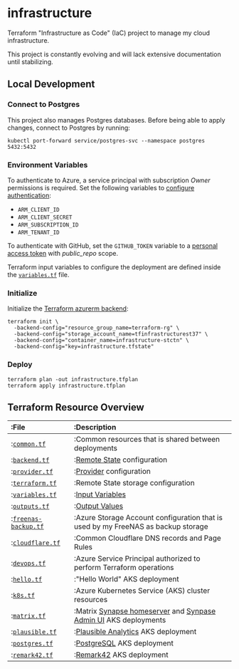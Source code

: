 # infrastructure

Terraform "Infrastructure as Code" (IaC) project to manage my cloud infrastructure.

This project is constantly evolving and will lack extensive documentation until stabilizing.

## Local Development

### Connect to Postgres

This project also manages Postgres databases. Before being able to apply changes, connect to Postgres by running:

```shell
kubectl port-forward service/postgres-svc --namespace postgres 5432:5432
```

### Environment Variables

To authenticate to Azure, a service principal with subscription _Owner_ permissions is required. Set the following variables to [configure authentication](https://registry.terraform.io/providers/hashicorp/azurerm/latest/docs/guides/service_principal_client_secret#configuring-the-service-principal-in-terraform):

- `ARM_CLIENT_ID`
- `ARM_CLIENT_SECRET`
- `ARM_SUBSCRIPTION_ID`
- `ARM_TENANT_ID`

To authenticate with GitHub, set the `GITHUB_TOKEN` variable to a [personal access token](https://docs.github.com/en/rest/overview/other-authentication-methods#basic-authentication) with _public_repo_ scope.

Terraform input variables to configure the deployment are defined inside the [`variables.tf`](./variables.tf) file.

### Initialize

Initialize the [Terraform azurerm backend](https://www.terraform.io/docs/language/settings/backends/azurerm.html):

```shell
terraform init \
  -backend-config="resource_group_name=terraform-rg" \
  -backend-config="storage_account_name=tfinfrastructurest37" \
  -backend-config="container_name=infrastructure-stctn" \
  -backend-config="key=infrastructure.tfstate"
```

### Deploy

```shell
terraform plan -out infrastructure.tfplan
terraform apply infrastructure.tfplan
```

## Terraform Resource Overview

| :File                                       | :Description                                                                                                                                                       |
| :------------------------------------------ | :----------------------------------------------------------------------------------------------------------------------------------------------------------------- |
| :[`common.tf`](./commond.tf)                | :Common resources that is shared between deployments                                                                                                               |
| :[`backend.tf`](./backend.tf)               | :[Remote State](https://www.terraform.io/docs/language/state/remote.html) configuration                                                                            |
| :[`provider.tf`](./provider.tf)             | :[Provider](https://www.terraform.io/docs/language/providers/index.html) configuration                                                                             |
| :[`terraform.tf`](./terraform.tf)           | :Remote State storage configuration                                                                                                                                |
| :[`variables.tf`](./variables.tf)           | :[Input Variables](https://www.terraform.io/docs/language/values/variables.html)                                                                                   |
| :[`outputs.tf`](./outputs.tf)               | :[Output Values](https://www.terraform.io/docs/language/values/outputs.html)                                                                                       |
| :[`freenas-backup.tf`](./freenas-backup.tf) | :Azure Storage Account configuration that is used by my FreeNAS as backup storage                                                                                  |
| :[`cloudflare.tf`](./cloudflare.tf)         | :Common Cloudflare DNS records and Page Rules                                                                                                                      |
| :[`devops.tf`](./devops.tf)                 | :Azure Service Principal authorized to perform Terraform operations                                                                                                |
| :[`hello.tf`](./hello.tf)                   | :"Hello World" AKS deployment                                                                                                                                      |
| :[`k8s.tf`](./k8s.tf)                       | :Azure Kubernetes Service (AKS) cluster resources                                                                                                                  |
| :[`matrix.tf`](./matrix.tf)                 | :Matrix [Synapse homeserver](https://github.com/matrix-org/synapse/) and [Synpase Admin UI](https://github.com/Awesome-Technologies/synapse-admin) AKS deployments |
| :[`plausible.tf`](./plausible.tf)           | :[Plausible Analytics](https://plausible.io/) AKS deployment                                                                                                       |
| :[`postgres.tf`](./postgres.tf)             | :[PostgreSQL](https://www.postgresql.org/) AKS deployment                                                                                                          |
| :[`remark42.tf`](./remark42.tf)             | :[Remark42](https://remark42.com/) AKS deployment                                                                                                                  |

